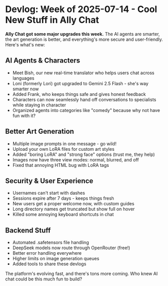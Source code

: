 # Devlog: Week of 2025-07-14 - Cool New Stuff in Ally Chat

**Ally Chat got some major upgrades this week.** The AI agents are smarter, the art generation is better, and everything's more secure and user-friendly. Here's what's new:

## AI Agents & Characters
- Meet Bish, our new real-time translator who helps users chat across languages
- Loni (formerly Lori) got upgraded to Gemini 2.5 Flash - she's way smarter now
- Added Frank, who keeps things safe and gives honest feedback
- Characters can now seamlessly hand off conversations to specialists while staying in character
- Organized agents into categories like "comedy" because why not have fun with it?

## Better Art Generation
- Multiple image prompts in one message - go wild!
- Upload your own LoRA files for custom art styles
- Added "boring LoRA" and "strong face" options (trust me, they help)
- Images now have three view modes: normal, blurred, and off
- Fixed that annoying HTML bug with LoRA tags

## Security & User Experience
- Usernames can't start with dashes
- Sessions expire after 7 days - keeps things fresh
- New users get a proper welcome now, with custom guides
- Long directory names get truncated but show full on hover
- Killed some annoying keyboard shortcuts in chat

## Backend Stuff
- Automated .safetensors file handling
- DeepSeek models now route through OpenRouter (free!)
- Better error handling everywhere
- Higher limits on image generation queues
- Added tools to share these devlogs

The platform's evolving fast, and there's tons more coming. Who knew AI chat could be this much fun to build?
